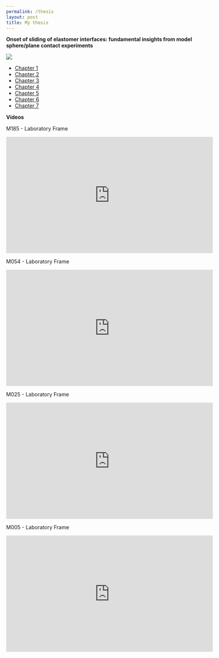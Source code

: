 ```yaml
---
permalink: /thesis
layout: post
title: My thesis
---
```


**Onset of sliding of elastomer interfaces: fundamental insights from model sphere/plane contact experiments**


![](https://marianads.github.io/assets/imgs/GraphicalAbstractMyThesis.png)

* [Chapter 1]()
* [Chapter 2]()
* [Chapter 3]()
* [Chapter 4]()
* [Chapter 5]()
* [Chapter 6]()
* [Chapter 7]()

**Videos**

M185 - Laboratory Frame
<iframe width="560" height="315" src="https://www.youtube.com/embed/Bp_sHIixmek" frameborder="0" allow="accelerometer; autoplay; clipboard-write; encrypted-media; gyroscope; picture-in-picture" allowfullscreen></iframe>

M054 - Laboratory Frame
<iframe width="560" height="315" src="https://www.youtube.com/embed/cSn4ydrsIL0" frameborder="0" allow="accelerometer; autoplay; clipboard-write; encrypted-media; gyroscope; picture-in-picture" allowfullscreen></iframe>

M025 - Laboratory Frame
<iframe width="560" height="315" src="https://www.youtube.com/embed/QmyxgwxwqrU" frameborder="0" allow="accelerometer; autoplay; clipboard-write; encrypted-media; gyroscope; picture-in-picture" allowfullscreen></iframe>

M005 - Laboratory Frame
<iframe width="560" height="315" src="https://www.youtube.com/embed/uFNaek12h8c" frameborder="0" allow="accelerometer; autoplay; clipboard-write; encrypted-media; gyroscope; picture-in-picture" allowfullscreen></iframe>

